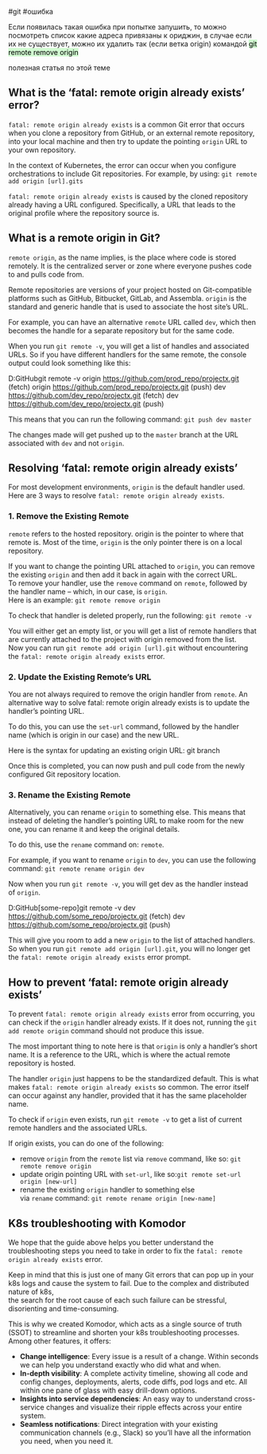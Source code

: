 #git #ошибка

Если появилась такая ошибка при попытке запушить, то можно посмотреть список какие адреса привязаны к ориджин, в случае если их не существует, можно их удалить так (если ветка origin) командой <mark style="background: #BBFABBA6;">git remote remove origin</mark> 

полезная статья по этой теме

## What is the ‘fatal: remote origin already exists’ error?

`fatal: remote origin already exists` is a common Git error that occurs when you clone a repository from GitHub, or an external remote repository, into your local machine and then try to update the pointing `origin` URL to your own repository.

In the context of Kubernetes, the error can occur when you configure orchestrations to include Git repositories. For example, by using: `git remote add origin [url].gits`

`fatal: remote origin already exists` is caused by the cloned repository already having a URL configured. Specifically, a URL that leads to the original profile where the repository source is.

## What is a remote origin in Git?

`remote origin`, as the name implies, is the place where code is stored remotely. It is the centralized server or zone where everyone pushes code to and pulls code from.

Remote repositories are versions of your project hosted on Git-compatible platforms such as GitHub, Bitbucket, GitLab, and Assembla. `origin` is the standard and generic handle that is used to associate the host site’s URL.

For example, you can have an alternative `remote` URL called `dev`, which then becomes the handle for a separate repository but for the same code.

When you run `git remote -v`, you will get a list of handles and associated URLs. So if you have different handlers for the same remote, the console output could look something like this:

D:GitHubgit remote -v
origin  https://github.com/prod_repo/projectx.git (fetch)
origin  https://github.com/prod_repo/projectx.git (push)
dev     https://github.com/dev_repo/projectx.git (fetch)
dev     https://github.com/dev_repo/projectx.git (push)  

This means that you can run the following command: `git push dev master`

The changes made will get pushed up to the `master` branch at the URL associated with `dev` and not `origin`.

## Resolving ‘fatal: remote origin already exists’

For most development environments, `origin` is the default handler used. Here are 3 ways to resolve `fatal: remote origin already exists`.

### 1. Remove the Existing Remote

`remote` refers to the hosted repository. origin is the pointer to where that remote is. Most of the time, `origin` is the only pointer there is on a local repository.

If you want to change the pointing URL attached to `origin`, you can remove the existing `origin` and then add it back in again with the correct URL.  
To remove your handler, use the `remove` command on `remote`, followed by the handler name – which, in our case, is `origin`.  
Here is an example: `git remote remove origin`

To check that handler is deleted properly, run the following: `git remote -v`

You will either get an empty list, or you will get a list of remote handlers that are currently attached to the project with origin removed from the list.  
Now you can run `git remote add origin [url].git` without encountering the `fatal: remote origin already exists` error.

### 2. Update the Existing Remote’s URL

You are not always required to remove the origin handler from `remote`. An alternative way to solve fatal: remote origin already exists is to update the handler’s pointing URL.

To do this, you can use the `set-url` command, followed by the handler name (which is origin in our case) and the new URL.

Here is the syntax for updating an existing origin URL: git branch

Once this is completed, you can now push and pull code from the newly configured Git repository location.

### 3. Rename the Existing Remote

Alternatively, you can rename `origin` to something else. This means that instead of deleting the handler’s pointing URL to make room for the new one, you can rename it and keep the original details.

To do this, use the `rename` command on: `remote`.

For example, if you want to rename `origin` to `dev`, you can use the following command: `git remote rename origin dev`

Now when you run `git remote -v`, you will get dev as the handler instead of `origin`.

D:GitHub[some-repo]git remote -v
dev     https://github.com/some_repo/projectx.git (fetch)
dev     https://github.com/some_repo/projectx.git (push)  

This will give you room to add a new `origin` to the list of attached handlers. So when you run `git remote add origin [url].git`, you will no longer get the `fatal: remote origin already exists` error prompt.

## How to prevent ‘fatal: remote origin already exists’

To prevent `fatal: remote origin already exists` error from occurring, you can check if the `origin` handler already exists. If it does not, running the `git add remote origin` command should not produce this issue.

The most important thing to note here is that `origin` is only a handler’s short name. It is a reference to the URL, which is where the actual remote repository is hosted.

The handler `origin` just happens to be the standardized default. This is what makes `fatal: remote origin already exists` so common. The error itself can occur against any handler, provided that it has the same placeholder name.

To check if `origin` even exists, run `git remote -v` to get a list of current remote handlers and the associated URLs.

If origin exists, you can do one of the following:

- remove `origin` from the `remote` list via `remove` command, like so: `git remote remove origin`
- update origin pointing URL with `set-url`, like so:`git remote set-url origin [new-url]`
- rename the existing `origin` handler to something else via `rename` command: `git remote rename origin [new-name]`

## K8s troubleshooting with Komodor

We hope that the guide above helps you better understand the troubleshooting steps you need to take in order to fix the `fatal: remote origin already exists` error.

Keep in mind that this is just one of many Git errors that can pop up in your k8s logs and cause the system to fail. Due to the complex and distributed nature of k8s,  
the search for the root cause of each such failure can be stressful, disorienting and time-consuming.

This is why we created Komodor, which acts as a single source of truth (SSOT) to streamline and shorten your k8s troubleshooting processes. Among other features, it offers:

- **Change intelligence**: Every issue is a result of a change. Within seconds we can help you understand exactly who did what and when.
- **In-depth visibility**: A complete activity timeline, showing all code and config changes, deployments, alerts, code diffs, pod logs and etc. All within one pane of glass with easy drill-down options.
- **Insights into service dependencies**: An easy way to understand cross-service changes and visualize their ripple effects across your entire system.
- **Seamless notifications**: Direct integration with your existing communication channels (e.g., Slack) so you’ll have all the information you need, when you need it.
